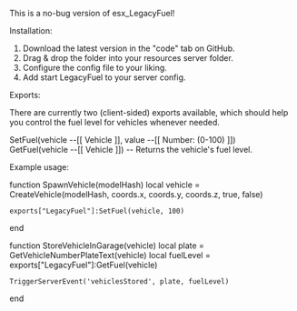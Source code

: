 This is a no-bug version of esx_LegacyFuel!

Installation:

1. Download the latest version in the "code" tab on GitHub.
2. Drag & drop the folder into your resources server folder.
3. Configure the config file to your liking.
4. Add start LegacyFuel to your server config.

Exports:

There are currently two (client-sided) exports available, which should help you control the fuel level for vehicles whenever needed.

SetFuel(vehicle --[[ Vehicle ]], value --[[ Number: (0-100) ]])
GetFuel(vehicle --[[ Vehicle ]]) -- Returns the vehicle's fuel level.

Example usage:

function SpawnVehicle(modelHash)
    local vehicle = CreateVehicle(modelHash, coords.x, coords.y, coords.z, true, false)

    exports["LegacyFuel"]:SetFuel(vehicle, 100)
end

function StoreVehicleInGarage(vehicle)
    local plate = GetVehicleNumberPlateText(vehicle)
    local fuelLevel = exports["LegacyFuel"]:GetFuel(vehicle)

    TriggerServerEvent('vehiclesStored', plate, fuelLevel)
end
